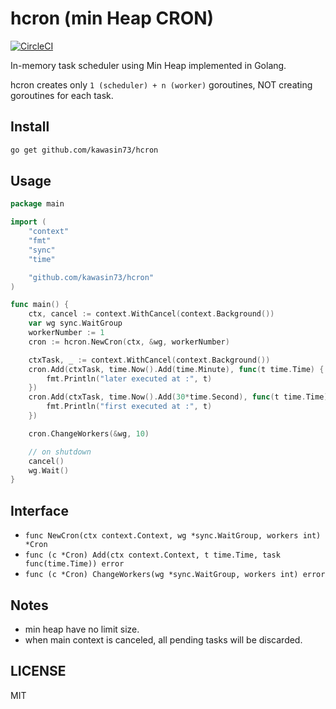 # hcron (min Heap CRON)

[![CircleCI](https://circleci.com/gh/kawasin73/hcron/tree/master.svg?style=svg)](https://circleci.com/gh/kawasin73/hcron/tree/master)

In-memory task scheduler using Min Heap implemented in Golang.

hcron creates only `1 (scheduler) + n (worker)` goroutines, NOT creating goroutines for each task.

## Install

```bash
go get github.com/kawasin73/hcron
```

## Usage

```go
package main

import (
	"context"
	"fmt"
	"sync"
	"time"

	"github.com/kawasin73/hcron"
)

func main() {
	ctx, cancel := context.WithCancel(context.Background())
	var wg sync.WaitGroup
	workerNumber := 1
	cron := hcron.NewCron(ctx, &wg, workerNumber)

	ctxTask, _ := context.WithCancel(context.Background())
	cron.Add(ctxTask, time.Now().Add(time.Minute), func(t time.Time) {
		fmt.Println("later executed at :", t)
	})
	cron.Add(ctxTask, time.Now().Add(30*time.Second), func(t time.Time) {
		fmt.Println("first executed at :", t)
	})

	cron.ChangeWorkers(&wg, 10)

	// on shutdown
	cancel()
	wg.Wait()
}

```

## Interface

- `func NewCron(ctx context.Context, wg *sync.WaitGroup, workers int) *Cron`
- `func (c *Cron) Add(ctx context.Context, t time.Time, task func(time.Time)) error`
- `func (c *Cron) ChangeWorkers(wg *sync.WaitGroup, workers int) error`

## Notes

- min heap have no limit size.
- when main context is canceled, all pending tasks will be discarded.

## LICENSE

MIT
